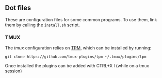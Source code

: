 ## Dot files

These are configuration files for some common programs. To use them,
link them by calling the `install.sh` script.

### TMUX

The _tmux_ configuration relies on
[TPM](https://github.com/tmux-plugins/tpm), which can be installed by running:

    git clone https://github.com/tmux-plugins/tpm ~/.tmux/plugins/tpm
    
Once installed the plugins can be added with CTRL+X I (while on a tmux session)
